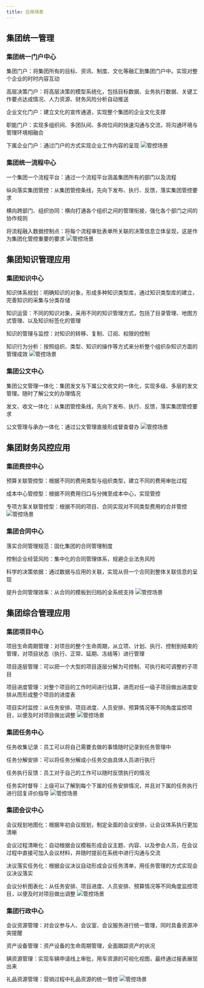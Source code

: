 ```yaml
---
title: 应用场景
---
```

## 集团统一管理
### 集团统一门户中心
集团门户：将集团所有的目标、资讯、制度、文化等融汇到集团门户中。实现对整个企业的时时内容互动

高层决策门户：将高层决策的模型系统化，包括目标数据、业务执行数据、关键工作要点达成情况、人力资源、财务风险分析自动推送

企业文化门户：建立文化的宣传通道，实现整个集团的企业文化支撑

职能门户：实现多组织间、多团队间、多岗位间的快速沟通与交流，将沟通环境与管理环境相融合

下属企业门户：通过门户的方式实现企业工作内容的呈现
![管控场景](/static/groupimg/管控场景.png)

### 集团统一流程中心
一个集团一个流程平台：通过一个流程平台涵盖集团所有的部门以及流程

纵向落实集团管控：从集团管控条线，先向下发布、执行、反馈，落实集团管控要求

横向跨部门、组织协同：横向打通各个组织之间的管理衔接，强化各个部门之间的协作规则

将流程融入数据控制点：将每个流程审批表单所关联的决策信息立体呈现，这是作为集团化管控重要的要求
![管控场景](/static/groupimg/管控场景1.png)

## 集团知识管理应用
### 集团知识中心
知识体系规划：明确知识的对象，形成多种知识类型库，通过知识类型库的建立，完善知识的采集与分类存储

知识运营：不同的知识对象，采用不同的知识管理方式，包括了目录管理、地图方式管理、以及知识标签化的管理

知识的管理与监控：对知识的转移、复制、订阅、权限的控制

知识行为分析：按照组织、类型、知识的操作等方式来分析整个组织杂知识方面的管理成效
![管控场景](/static/groupimg/管控场景2.png)

### 集团公文中心
集团公文管理一体化：集团发文与下属公文收文的一体化，实现多级、多层的发文管理。随时了解公文的办理情况

发文、收文一体化：从集团管控条线，先向下发布、执行、反馈，落实集团管控要求

公文管理与承办一体化：通过公文管理直接形成督查督办
![管控场景](/static/groupimg/管控场景3.png)

## 集团财务风控应用
### 集团费控中心
预算关联管控型：根据不同的费用类型与组织类型，建立不同的费用审批过程

成本中心管控型：根据不同费用归口与分摊至成本中心，实现管控

专项方案关联管控型：根据不同的项目、合同实现对不同类型费用的合并管控
![管控场景](/static/groupimg/管控场景4.png)

### 集团合同中心
落实合同管理规范：固化集团的合同管理制度

控制企业经营风险：集中化的合同管理体系，规避企业法务风险

科学的决策依据：通过数据与应用的关联，实现从但一个合同到整体关联信息的呈现

提升合同管理效率：从合同的模板到归档的全系统支持
![管控场景](/static/groupimg/管控场景5.png)

## 集团综合管理应用
### 集团项目中心
项目生命周期管理：对项目的整个生命周期，从立项、计划、执行、控制到结束的管理，对项目状态（执行、正常、延期、冻结等）进行管理

项目逐层管理：可以把一个大型的项目逐层分解为可控制、可执行和可调整的子项目

项目进度管理：对整个项目的工作时间进行估算，进而对任一级子项目做出进度安排从而形成整个项目的进度表

项目实时监控：从任务安排、项目进度、人员安排、预算情况等不同角度监控项目，以便及时对项目做出调整
![管控场景](/static/groupimg/管控场景6.png)

### 集团任务中心
任务收集记录：员工可以将自己需要去做的事情随时记录到任务管理中

任务分解安排：可以将任务分解成小任务交由具体人员进行执行

任务执行反馈：员工对于自己的工作可以随时反馈执行的情况

任务实时督导：上级可以了解到每个下属的任务安排情况，并且对下属的任务执行进行回复评价指导
![管控场景](/static/groupimg/管控场景7.png)

### 集团会议中心
会议规划地图化：根据年初会议规划，制定全面的会议安排，让会议体系执行更加清晰

会议过程清晰化：自动根据会议模板形成会议主题、内容、以及参会人员，在会议过程中直接可加入会议材料，并随时提前在系统中进行沟通与交流

决议落实任务化：根据会议决议自动形成会议任务清单，用任务管理的方式实现会议决议落实

会议分析图表化：从任务安排、项目进度、人员安排、预算情况等不同角度监控项目，以便及时对项目做出调整
![管控场景](/static/groupimg/管控场景8.png)

### 集团行政中心
会议资源管理：对会议参与人、会议室、会议服务进行统一管理，同时具备资源冲突提醒

资产设备管理：资产设备的生命周期管理，全面跟踪资产的状况

辆资源管理：实现车辆申请线上审批，用车资源的可视化视图，最终通过报表展现出来

礼品资源管理：营销过程中礼品资源的统一管控
![管控场景](/static/groupimg/管控场景9.png)